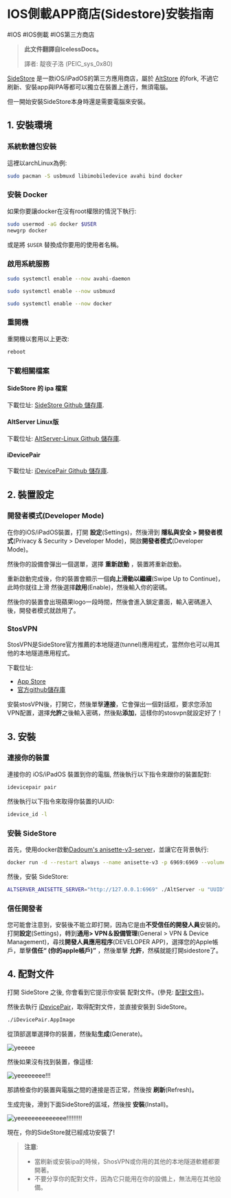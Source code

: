 # IOS側載APP商店(Sidestore)安裝指南

#IOS #IOS側載 #IOS第三方商店

>**此文件翻譯自IcelessDocs。**
>
>譯者: 靛夜子洛 (PEIC_sys_0x80)

[SideStore](https://sidestore.io/) 是一款iOS/iPadOS的第三方應用商店，屬於 [AltStore](https://altstore.io/) 的fork, 不過它刷新、安裝app與IPA等都可以獨立在裝置上進行，無須電腦。

但一開始安裝SideStore本身時還是需要電腦來安裝。

## 1. 安裝環境

### 系統軟體包安裝

這裡以archLinux為例:

```bash
sudo pacman -S usbmuxd libimobiledevice avahi bind docker
```

### 安裝 Docker

如果你要讓docker在沒有root權限的情況下執行:

```bash
sudo usermod -aG docker $USER
newgrp docker
```

或是將 `$USER` 替換成你要用的使用者名稱。

### 啟用系統服務

```bash
sudo systemctl enable --now avahi-daemon
```

```bash
sudo systemctl enable --now usbmuxd
```

```bash
sudo systemctl enable --now docker
```

### 重開機

重開機以套用以上更改:

```bash
reboot
```

### 下載相關檔案

#### SideStore 的 ipa 檔案

下載位址: [SideStore Github 儲存庫](https://github.com/SideStore/SideStore).

#### AltServer Linux版

下載位址: [AltServer-Linux Github 儲存庫](https://github.com/NyaMisty/AltServer-Linux).

#### iDevicePair

下載位址: [iDevicePair Github 儲存庫](https://github.com/jkcoxson/idevice_pair).

## 2. 裝置設定

### 開發者模式(Developer Mode)

在你的iOS/iPadOS裝置，打開 **設定**(Settings)，然後滑到 **隱私與安全 > 開發者模式**(Privacy & Security > Developer Mode)，開啟**開發者模式**(Developer Mode)。

然後你的設備會彈出一個選單，選擇 **重新啟動** ，裝置將重新啟動。

重新啟動完成後，你的裝置會顯示一個**向上滑動以繼續**(Swipe Up to Continue)，此時你就往上滑 然後選擇**啟用**(Enable)，然後輸入你的密碼。

然後你的裝置會出現蘋果logo一段時間，然後會進入鎖定畫面，輸入密碼進入後，開發者模式就啟用了。

### StosVPN

StosVPN是SideStore官方推薦的本地隧道(tunnel)應用程式，當然你也可以用其他的本地隧道應用程式。

下載位址: 
- [App Store](https://apps.apple.com/us/app/stosvpn/id6744003051)
- [官方github儲存庫](https://github.com/SideStore/StosVPN) 

安裝stosVPN後，打開它，然後單擊**連接**，它會彈出一個對話框，要求您添加VPN配置，選擇**允許**之後輸入密碼，然後點**添加**，這樣你的stosvpn就設定好了！

## 3. 安裝

### 連接你的裝置

連接你的 iOS/iPadOS 裝置到你的電腦, 然後執行以下指令來跟你的裝置配對:

```bash
idevicepair pair
```

然後執行以下指令來取得你裝置的UUID:

```bash
idevice_id -l
```

### 安裝 SideStore

首先，使用docker啟動[Dadoum's anisette-v3-server](https://github.com/Dadoum/anisette-v3-server)，並讓它在背景執行:

```bash
docker run -d --restart always --name anisette-v3 -p 6969:6969 --volume anisette-v3_data:/home/Alcoholic/.config/anisette-v3/lib/ dadoum/anisette-v3-server
```

然後，安裝 SideStore:

```bash
ALTSERVER_ANISETTE_SERVER="http://127.0.0.1:6969" ./AltServer -u "UUID" -a "AppleAccount" -p "AppleAccountPassword" "SideStore.ipa"
```

### 信任開發者

您可能會注意到，安裝後不能立即打開，因為它是由**不受信任的開發人員**安裝的。打開**設定**(Settings)，轉到**通用> VPN＆設備管理**(General > VPN & Device Management)，尋找**開發人員應用程序**(DEVELOPER APP)，選擇您的Apple帳戶，單擊**信任“ (你的apple帳戶)”** ，然後單擊 **允許**，然橫就能打開sidestore了。



## 4. 配對文件

打開 SideStore 之後, 你會看到它提示你安裝 配對文件。(參見: [配對文件](https://support.apple.com/en-bw/guide/security/secadb5b6434/web))。

然後去執行 [iDevicePair](https://github.com/jkcoxson/idevice_pair)，取得配對文件，並直接安裝到 SideStore。

```bash
./iDevicePair.AppImage
```

從頂部選單選擇你的裝置，然後點**生成**(Generate)。

![yeeeee](../DocAttachments/iOS.SideStoreInstallationGuide.iDevicePair.GeneratePairingFile.png)

然後如果沒有找到裝置，像這樣:

![yeeeeeeee!!!](../DocAttachments/iOS.SideStoreInstallationGuide.iDevicePair.NoDeviceFound.png)

那請檢查你的裝置與電腦之間的連接是否正常，然後按 **刷新**(Refresh)。

生成完後，滑到下面SideStore的區域，然後按 **安裝**(Install)。

![yeeeeeeeeeeeeee!!!!!!!!!](../DocAttachments/iOS.SideStoreInstallationGuide.iDevicePair.InstallToSideStore.png)

現在，你的SideStore就已經成功安裝了!

> **注意**:
> - 當刷新或安裝ipa的時候，ShosVPN或你用的其他的本地隧道軟體都要開著。
> - 不要分享你的配對文件，因為它只能用在你的設備上，無法用在其他設備。
